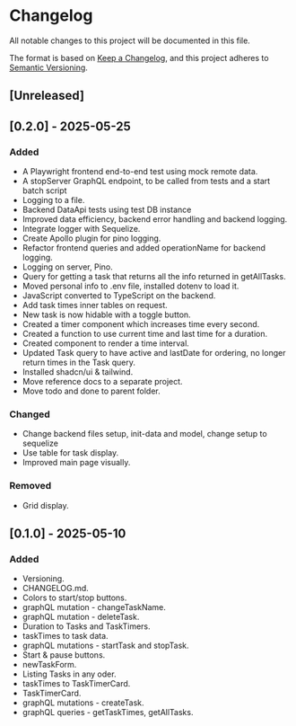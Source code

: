 # Changelog

All notable changes to this project will be documented in this file.

The format is based on [Keep a Changelog](https://keepachangelog.com/en/1.1.0/),
and this project adheres to [Semantic Versioning](https://semver.org/spec/v2.0.0.html).

## [Unreleased]

## [0.2.0] - 2025-05-25

### Added

- A Playwright frontend end-to-end test using mock remote data.
- A stopServer GraphQL endpoint, to be called from tests and a start batch script
- Logging to a file.
- Backend DataApi tests using test DB instance
- Improved data efficiency, backend error handling and backend logging.
- Integrate logger with Sequelize.
- Create Apollo plugin for pino logging.
- Refactor frontend queries and added operationName for backend logging.
- Logging on server, Pino.
- Query for getting a task that returns all the info returned in getAllTasks.
- Moved personal info to .env file, installed dotenv to load it.
- JavaScript converted to TypeScript on the backend.
- Add task times inner tables on request.
- New task is now hidable with a toggle button.
- Created a timer component which increases time every second.
- Created a function to use current time and last time for a duration.
- Created component to render a time interval.
- Updated Task query to have active and lastDate for ordering, no longer return times in the Task query.
- Installed shadcn/ui & tailwind.
- Move reference docs to a separate project.
- Move todo and done to parent folder.

### Changed

- Change backend files setup, init-data and model, change setup to sequelize
- Use table for task display.
- Improved main page visually.

### Removed

- Grid display.

## [0.1.0] - 2025-05-10

### Added

- Versioning.
- CHANGELOG.md.
- Colors to start/stop buttons.
- graphQL mutation - changeTaskName.
- graphQL mutation - deleteTask.
- Duration to Tasks and TaskTimers.
- taskTimes to task data.
- graphQL mutations - startTask and stopTask.
- Start & pause buttons.
- newTaskForm.
- Listing Tasks in any oder.
- taskTimes to TaskTimerCard.
- TaskTimerCard.
- graphQL mutations - createTask.
- graphQL queries - getTaskTimes, getAllTasks.
